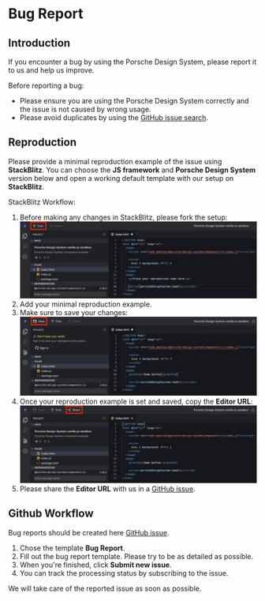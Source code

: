 # Bug Report

<TableOfContents></TableOfContents>

## Introduction

If you encounter a bug by using the Porsche Design System, please report it to us and help us improve.

Before reporting a bug:

- Please ensure you are using the Porsche Design System correctly and the issue is not caused by wrong usage.
- Please avoid duplicates by using the
  [GitHub issue search](https://github.com/porsche-design-system/porsche-design-system/issues).

## Reproduction

Please provide a minimal reproduction example of the issue using **StackBlitz**. You can choose the **JS framework** and
**Porsche Design System** version below and open a working default template with our setup on **StackBlitz**.

<OpenBugTemplateInStackBlitz></OpenBugTemplateInStackBlitz>

StackBlitz Workflow:

1. Before making any changes in StackBlitz, please fork the setup:
   <img src="../../assets/stackblitz-fork.png" alt="fork stackblitz reproduction example">
2. Add your minimal reproduction example.
3. Make sure to save your changes:
   <img src="../../assets/stackblitz-save.png" alt="save stackblitz reproduction example">
4. Once your reproduction example is set and saved, copy the **Editor URL**:
   <img src="../../assets/stackblitz-share.png" alt="share stackblitz reproduction example">
5. Please share the **Editor URL** with us in a
   [GitHub issue](https://github.com/porsche-design-system/porsche-design-system/issues/new/choose).

## Github Workflow

Bug reports should be created here
[GitHub issue](https://github.com/porsche-design-system/porsche-design-system/issues/new/choose).

1. Chose the template **Bug Report**.
2. Fill out the bug report template. Please try to be as detailed as possible.
3. When you're finished, click **Submit new issue**.
4. You can track the processing status by subscribing to the issue.

We will take care of the reported issue as soon as possible.
